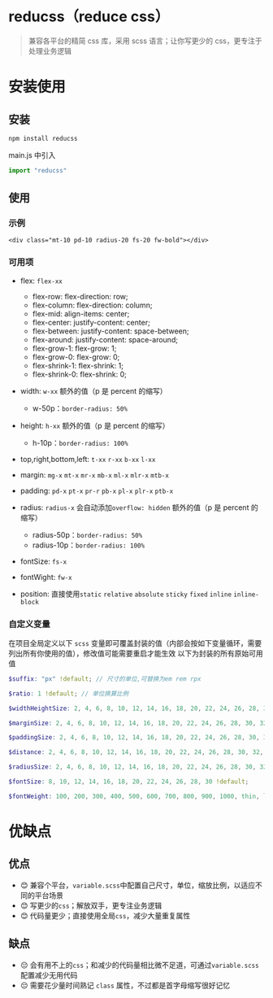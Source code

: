 # reducss（reduce css）

> 兼容各平台的精简 css 库，采用 scss 语言；让你写更少的 css，更专注于处理业务逻辑

# 安装使用

## 安装

```cmd
npm install reducss
```

main.js 中引入

```js
import "reducss"
```

## 使用

### 示例

```hmtl
<div class="mt-10 pd-10 radius-20 fs-20 fw-bold"></div>
```

### 可用项

- flex: `flex-xx`

  - flex-row: flex-direction: row;
  - flex-column: flex-direction: column;
  - flex-mid: align-items: center;
  - flex-center: justify-content: center;
  - flex-between: justify-content: space-between;
  - flex-around: justify-content: space-around;
  - flex-grow-1: flex-grow: 1;
  - flex-grow-0: flex-grow: 0;
  - flex-shrink-1: flex-shrink: 1;
  - flex-shrink-0: flex-shrink: 0;

- width: `w-xx`
  额外的值（p 是 percent 的缩写）
  - w-50p：`border-radius: 50%`
- height: `h-xx`
  额外的值（p 是 percent 的缩写）
  - h-10p：`border-radius: 100%`
- top,right,bottom,left: `t-xx` `r-xx` `b-xx` `l-xx`
- margin: `mg-x` `mt-x` `mr-x` `mb-x` `ml-x` `mlr-x` `mtb-x`
- padding: `pd-x` `pt-x` `pr-r` `pb-x` `pl-x` `plr-x` `ptb-x`
- radius: `radius-x`
  会自动添加`overflow: hidden`
  额外的值（p 是 percent 的缩写）
  - radius-50p：`border-radius: 50%`
  - radius-10p：`border-radius: 100%`
- fontSize: `fs-x`
- fontWight: `fw-x`
- position: 直接使用`static` `relative` `absolute` `sticky` `fixed` `inline` `inline-block`

### 自定义变量

在项目全局定义以下 `scss` 变量即可覆盖封装的值（内部会按如下变量循环，需要列出所有你使用的值），修改值可能需要重启才能生效
以下为封装的所有原始可用值

```scss
$suffix: "px" !default; // 尺寸的单位,可替换为em rem rpx

$ratio: 1 !default; // 单位换算比例

$widthHeightSize: 2, 4, 6, 8, 10, 12, 14, 16, 18, 20, 22, 24, 26, 28, 30, 32, 34, 36, 38, 40 !default;

$marginSize: 2, 4, 6, 8, 10, 12, 14, 16, 18, 20, 22, 24, 26, 28, 30, 32, 34, 36, 38, 40 !default;

$paddingSize: 2, 4, 6, 8, 10, 12, 14, 16, 18, 20, 22, 24, 26, 28, 30, 32, 34, 36, 38, 40 !default;

$distance: 2, 4, 6, 8, 10, 12, 14, 16, 18, 20, 22, 24, 26, 28, 30, 32, 34, 36, 38, 40 !default; // top,right,bottom,left

$radiusSize: 2, 4, 6, 8, 10, 12, 14, 16, 18, 20, 22, 24, 26, 28, 30, 32, 34, 36, 38, 40 !default;

$fontSize: 8, 10, 12, 14, 16, 18, 20, 22, 24, 26, 28, 30 !default;

$fontWeight: 100, 200, 300, 400, 500, 600, 700, 800, 900, 1000, thin, lighter, light, normal, medium, bold, bolder !default;

```

# 优缺点

## 优点

- 😊 兼容个平台，`variable.scss`中配置自己尺寸，单位，缩放比例，以适应不同的平台场景
- 😊 写更少的`css`；解放双手，更专注业务逻辑
- 😊 代码量更少；直接使用全局`css`，减少大量重复属性

## 缺点

- 😔 会有用不上的`css`；和减少的代码量相比微不足道，可通过`variable.scss`配置减少无用代码
- 😔 需要花少量时间熟记 `class` 属性，不过都是首字母缩写很好记忆
